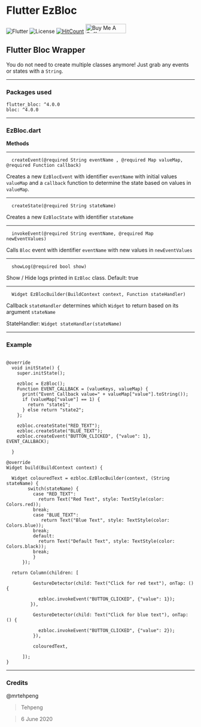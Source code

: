 # Flutter EzBloc

![Flutter](https://camo.githubusercontent.com/9dedd2d58eefa0b363a70397864018e8045d60e4/68747470733a2f2f696d672e736869656c64732e696f2f62616467652f4d616465253230576974682d466c75747465722d626c75653f7374796c653d666c61742d737175617265 "Made with Flutter") ![License](https://camo.githubusercontent.com/57eaa4dd1013971849ec1d46acb5273827b25861/68747470733a2f2f696d672e736869656c64732e696f2f6769746875622f6c6963656e73652f7468656d696e6473746f726d2f4e65787442757353673f7374796c653d666c61742d737175617265 
"License") [![HitCount](http://hits.dwyl.com/mrtehpeng/tehpeng/EzBloc.svg)](http://hits.dwyl.com/mrtehpeng/tehpeng/EzBloc) <a href="https://www.buymeacoffee.com/icedmilo" target="_blank"><img src="https://cdn.buymeacoffee.com/buttons/default-orange.png" alt="Buy Me A Coffee" width="108" height="25" ></a>

## Flutter Bloc Wrapper 

You do not need to create multiple classes anymore! Just grab any events or states with a `String`.


---

### Packages used

```
flutter_bloc: ^4.0.0
bloc: ^4.0.0
```

---
 
### EzBloc.dart

**Methods** 

---
 
```
  createEvent(@required String eventName , @required Map valueMap, @required Function callback)
```

Creates a new `EzBlocEvent` with identifier `eventName` with initial values `valueMap` and a `callback` function
to determine the state based on values in `valueMap`.
 
---
 
```
  createState(@required String stateName)
```

Creates a new `EzBlocState` with identifier `stateName`

---
 
```
  invokeEvent(@required String eventName, @required Map newEventValues)
```

Calls `Bloc` event with identifier `eventName` with new values in `newEventValues`

---
 
```
  showLog(@required bool show)
```

Show / Hide logs printed in `EzBloc` class. Default: true

---
 

```
  Widget EzBlocBuilder(BuildContext context, Function stateHandler)
```

Callback `stateHandler` determines which `Widget` to return based on its argument `stateName`

StateHandler: `Widget stateHandler(stateName)`

---
 
### Example

```

@override
  void initState() {
    super.initState();

    ezbloc = EzBloc();
    Function EVENT_CALLBACK = (valueKeys, valueMap) {
      print("Event Callback value=" + valueMap["value"].toString());
      if (valueMap["value"] == 1) {
        return "state1";
      } else return "state2";
    };

    ezbloc.createState("RED_TEXT");
    ezbloc.createState("BLUE_TEXT");
    ezbloc.createEvent("BUTTON_CLICKED", {"value": 1}, EVENT_CALLBACK);
  
  }
  
@override
Widget build(BuildContext context) {

  Widget colouredText = ezbloc.EzBlocBuilder(context, (String stateName) {
        switch(stateName) {
          case "RED_TEXT":
            return Text("Red Text", style: TextStyle(color: Colors.red));
          break;
          case "BLUE_TEXT":
             return Text("Blue Text", style: TextStyle(color: Colors.blue));
          break;
          default:
            return Text("Default Text", style: TextStyle(color: Colors.black));
          break;
          }
      });

  return Column(children: [

          GestureDetector(child: Text("Click for red text"), onTap: () {
 
            ezbloc.invokeEvent("BUTTON_CLICKED", {"value": 1});
         }),
 
          GestureDetector(child: Text("Click for blue text"), onTap: () {
 
            ezbloc.invokeEvent("BUTTON_CLICKED", {"value": 2});
          }),
 
          colouredText,
 
      ]);
}
```



---
 
### Credits

@mrtehpeng

> Tehpeng

> 6 June 2020
